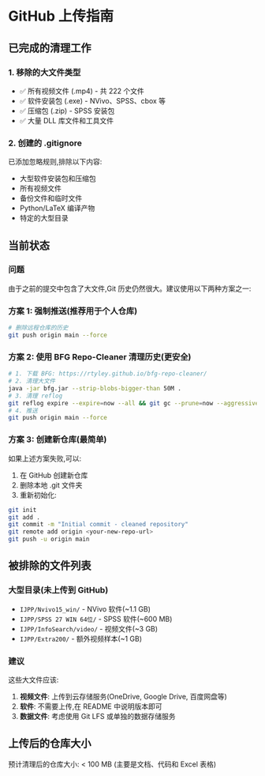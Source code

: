 # GitHub 上传指南

## 已完成的清理工作

### 1. 移除的大文件类型
- ✅ 所有视频文件 (.mp4) - 共 222 个文件
- ✅ 软件安装包 (.exe) - NVivo、SPSS、cbox 等
- ✅ 压缩包 (.zip) - SPSS 安装包
- ✅ 大量 DLL 库文件和工具文件

### 2. 创建的 .gitignore
已添加忽略规则,排除以下内容:
- 大型软件安装包和压缩包
- 所有视频文件
- 备份文件和临时文件
- Python/LaTeX 编译产物
- 特定的大型目录

## 当前状态

### 问题
由于之前的提交中包含了大文件,Git 历史仍然很大。建议使用以下两种方案之一:

### 方案 1: 强制推送(推荐用于个人仓库)
```bash
# 删除远程仓库的历史
git push origin main --force
```

### 方案 2: 使用 BFG Repo-Cleaner 清理历史(更安全)
```bash
# 1. 下载 BFG: https://rtyley.github.io/bfg-repo-cleaner/
# 2. 清理大文件
java -jar bfg.jar --strip-blobs-bigger-than 50M .
# 3. 清理 reflog
git reflog expire --expire=now --all && git gc --prune=now --aggressive
# 4. 推送
git push origin main --force
```

### 方案 3: 创建新仓库(最简单)
如果上述方案失败,可以:
1. 在 GitHub 创建新仓库
2. 删除本地 .git 文件夹
3. 重新初始化:
```bash
git init
git add .
git commit -m "Initial commit - cleaned repository"
git remote add origin <your-new-repo-url>
git push -u origin main
```

## 被排除的文件列表

### 大型目录(未上传到 GitHub)
- `IJPP/Nvivo15_win/` - NVivo 软件(~1.1 GB)
- `IJPP/SPSS 27 WIN 64位/` - SPSS 软件(~600 MB)
- `IJPP/InfoSearch/video/` - 视频文件(~3 GB)
- `IJPP/Extra200/` - 额外视频样本(~1 GB)

### 建议
这些大文件应该:
1. **视频文件**: 上传到云存储服务(OneDrive, Google Drive, 百度网盘等)
2. **软件**: 不需要上传,在 README 中说明版本即可
3. **数据文件**: 考虑使用 Git LFS 或单独的数据存储服务

## 上传后的仓库大小
预计清理后的仓库大小: < 100 MB (主要是文档、代码和 Excel 表格)

